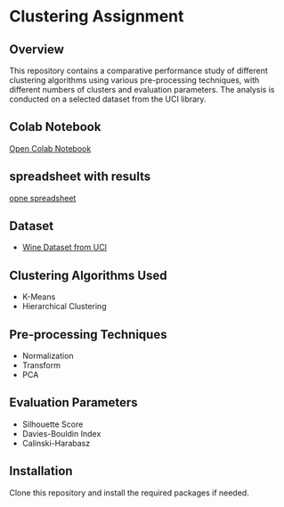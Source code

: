 # Clustering Assignment

## Overview
This repository contains a comparative performance study of different clustering algorithms using various pre-processing techniques, with different numbers of clusters and evaluation parameters. The analysis is conducted on a selected dataset from the UCI library.

## Colab Notebook

[Open Colab Notebook](https://colab.research.google.com/drive/1m1N7oDMEmdQcYT7Lh742gAM6SqzTWMdt?usp=sharing)

## spreadsheet with results

[opne spreadsheet](https://docs.google.com/spreadsheets/d/1IONkZOIohj9GOr20oBo-hFiu6pQ7D0MYzKuwW0A-A_M/edit?usp=sharing)

## Dataset
- [Wine Dataset from UCI](https://archive.ics.uci.edu/ml/datasets/wine)

## Clustering Algorithms Used
- K-Means
- Hierarchical Clustering

## Pre-processing Techniques
- Normalization
- Transform
- PCA

## Evaluation Parameters
- Silhouette Score
- Davies-Bouldin Index
- Calinski-Harabasz	

## Installation
Clone this repository and install the required packages if needed.
